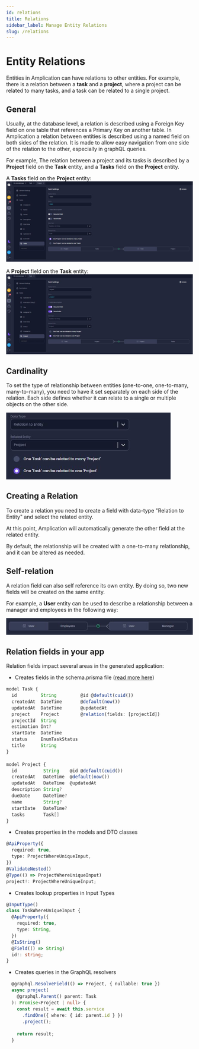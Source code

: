 ```yaml
---
id: relations
title: Relations
sidebar_label: Manage Entity Relations
slug: /relations
---
```


# Entity Relations

Entities in Amplication can have relations to other entities. For example, there is a relation between a **task** and a **project**, where a project can be related to many tasks, and a task can be related to a single project.

## General

Usually, at the database level, a relation is described using a Foreign Key field on one table that references a Primary Key on another table.
In Amplication a relation between entities is described using a named field on both sides of the relation. It is made to allow easy navigation from one side of the relation to the other, especially in graphQL queries.

For example, The relation between a project and its tasks is described by a **Project** field on the **Task** entity, and a **Tasks** field on the **Project** entity.

A **Tasks** field on the **Project** entity:
![](./assets/relations/related-entity--2.jpg)

A **Project** field on the **Task** entity:
![](./assets/relations/related-entity--1.jpg)

## Cardinality

To set the type of relationship between entities (one-to-one, one-to-many, many-to-many), you need to have it set separately on each side of the relation. Each side defines whether it can relate to a single or multiple objects on the other side.

![](./assets/relations/relation-cardinality.jpg)

## Creating a Relation

To create a relation you need to create a field with data-type "Relation to Entity" and select the related entity.

At this point, Amplication will automatically generate the other field at the related entity.

By default, the relationship will be created with a one-to-many relationship, and it can be altered as needed.

## Self-relation

A relation field can also self reference its own entity. By doing so, two new fields will be created on the same entity.

For example, a **User** entity can be used to describe a relationship between a manager and employees in the following way:

![](./assets/relations/self-relation-1.jpg)

## Relation fields in your app

Relation fields impact several areas in the generated application:

- Creates fields in the schema.prisma file ([read more here](https://www.prisma.io/docs/concepts/components/prisma-schema/relations))

```typescript
model Task {
  id         String         @id @default(cuid())
  createdAt  DateTime       @default(now())
  updatedAt  DateTime       @updatedAt
  project    Project        @relation(fields: [projectId])
  projectId  String
  estimation Int?
  startDate  DateTime
  status     EnumTaskStatus
  title      String
}

model Project {
  id          String    @id @default(cuid())
  createdAt   DateTime  @default(now())
  updatedAt   DateTime  @updatedAt
  description String?
  dueDate     DateTime?
  name        String?
  startDate   DateTime?
  tasks       Task[]
}

```

- Creates properties in the models and DTO classes

```typescript
@ApiProperty({
  required: true,
  type: ProjectWhereUniqueInput,
})
@ValidateNested()
@Type(() => ProjectWhereUniqueInput)
project!: ProjectWhereUniqueInput;

```

- Creates lookup properties in Input Types

```typescript
@InputType()
class TaskWhereUniqueInput {
  @ApiProperty({
    required: true,
    type: String,
  })
  @IsString()
  @Field(() => String)
  id!: string;
}
```

- Creates queries in the GraphQL resolvers

```typescript
  @graphql.ResolveField(() => Project, { nullable: true })
  async project(
    @graphql.Parent() parent: Task
  ): Promise<Project | null> {
    const result = await this.service
      .findOne({ where: { id: parent.id } })
      .project();

    return result;
  }

```

